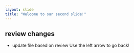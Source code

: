 ```yaml
---
layout: slide
title: "Welcome to our second slide!"
---
```

## review changes
- update file based on review
Use the left arrow to go back!
